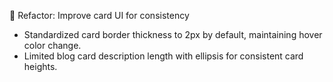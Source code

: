 :art: Refactor: Improve card UI for consistency

- Standardized card border thickness to 2px by default, maintaining hover color change.
- Limited blog card description length with ellipsis for consistent card heights.